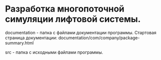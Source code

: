# Разработка многопоточной симуляции лифтовой системы.


documentation - папка с файлами документации программы.
Cтартовая страница документации: documentation/com/company/package-summary.html

src - папка с исходными файлами программы.

